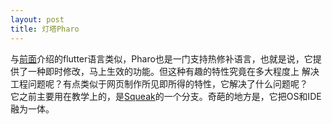```yaml
---
layout: post
title: 灯塔Pharo
---
```

与[前面]()介绍的flutter语言类似，Pharo也是一门支持热修补语言，也就是说，它提供了一种即时修改，马上生效的功能。但这种有趣的特性究竟在多大程度上
解决工程问题呢？有点类似于网页制作所见即所得的特性，它解决了什么问题呢？  
它之前主要用在教学上的，是[Squeak]()的一个分支。奇葩的地方是，它把OS和IDE融为一体。
